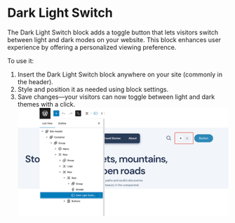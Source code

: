 # Dark Light Switch

The Dark Light Switch block adds a toggle button that lets visitors switch between light and dark modes on your website. 
This block enhances user experience by offering a personalized viewing preference.

To use it:
1. Insert the Dark Light Switch block anywhere on your site (commonly in the header).
2. Style and position it as needed using block settings.
3. Save changes—your visitors can now toggle between light and dark themes with a click.
 ![dark-light-switcher](/img/nomadica/dark-light-switcher.jpg)
